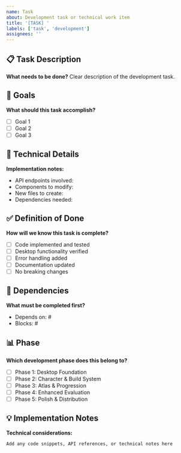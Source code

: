 ```yaml
---
name: Task
about: Development task or technical work item
title: '[TASK] '
labels: ['task', 'development']
assignees: ''
---
```


## 📋 Task Description
**What needs to be done?**
Clear description of the development task.

## 🎯 Goals
**What should this task accomplish?**
- [ ] Goal 1
- [ ] Goal 2
- [ ] Goal 3

## 🔧 Technical Details
**Implementation notes:**
- API endpoints involved:
- Components to modify:
- New files to create:
- Dependencies needed:

## ✅ Definition of Done
**How will we know this task is complete?**
- [ ] Code implemented and tested
- [ ] Desktop functionality verified
- [ ] Error handling added
- [ ] Documentation updated
- [ ] No breaking changes

## 🔗 Dependencies
**What must be completed first?**
- Depends on: #
- Blocks: #

## 📊 Phase
**Which development phase does this belong to?**
- [ ] Phase 1: Desktop Foundation
- [ ] Phase 2: Character & Build System
- [ ] Phase 3: Atlas & Progression
- [ ] Phase 4: Enhanced Evaluation
- [ ] Phase 5: Polish & Distribution

## 💡 Implementation Notes
**Technical considerations:**
```
Add any code snippets, API references, or technical notes here
```

